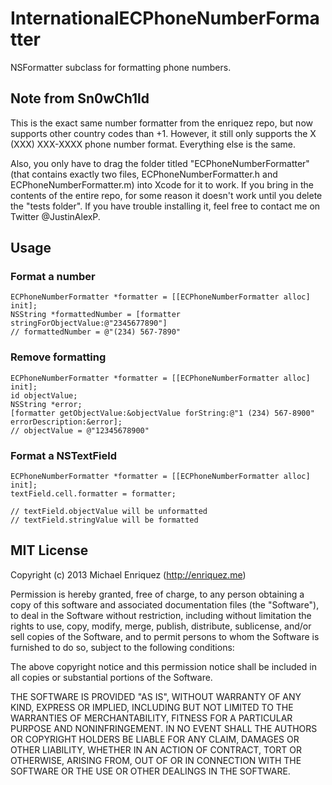 # InternationalECPhoneNumberFormatter

NSFormatter subclass for formatting phone numbers.

## Note from Sn0wCh1ld

This is the exact same number formatter from the enriquez repo, but now supports other country codes than +1. However, it still only supports the X (XXX) XXX-XXXX phone number format. Everything else is the same.

Also, you only have to drag the folder titled "ECPhoneNumberFormatter" (that contains exactly two files, ECPhoneNumberFormatter.h and ECPhoneNumberFormatter.m) into Xcode for it to work. If you bring in the contents of the entire repo, for some reason it doesn't work until you delete the "tests folder". If you have trouble installing it, feel free to contact me on Twitter @JustinAlexP.

## Usage

### Format a number

```objc
ECPhoneNumberFormatter *formatter = [[ECPhoneNumberFormatter alloc] init];
NSString *formattedNumber = [formatter stringForObjectValue:@"2345677890"]
// formattedNumber = @"(234) 567-7890"
```

### Remove formatting

```objc
ECPhoneNumberFormatter *formatter = [[ECPhoneNumberFormatter alloc] init];
id objectValue;
NSString *error;
[formatter getObjectValue:&objectValue forString:@"1 (234) 567-8900" errorDescription:&error];
// objectValue = @"12345678900"
```

### Format a NSTextField 

```objc
ECPhoneNumberFormatter *formatter = [[ECPhoneNumberFormatter alloc] init];
textField.cell.formatter = formatter;

// textField.objectValue will be unformatted
// textField.stringValue will be formatted
```

## MIT License

Copyright (c) 2013 Michael Enriquez (http://enriquez.me)

Permission is hereby granted, free of charge, to any person obtaining a copy
of this software and associated documentation files (the "Software"), to deal
in the Software without restriction, including without limitation the rights
to use, copy, modify, merge, publish, distribute, sublicense, and/or sell
copies of the Software, and to permit persons to whom the Software is
furnished to do so, subject to the following conditions:

The above copyright notice and this permission notice shall be included in
all copies or substantial portions of the Software.

THE SOFTWARE IS PROVIDED "AS IS", WITHOUT WARRANTY OF ANY KIND, EXPRESS OR
IMPLIED, INCLUDING BUT NOT LIMITED TO THE WARRANTIES OF MERCHANTABILITY,
FITNESS FOR A PARTICULAR PURPOSE AND NONINFRINGEMENT. IN NO EVENT SHALL THE
AUTHORS OR COPYRIGHT HOLDERS BE LIABLE FOR ANY CLAIM, DAMAGES OR OTHER
LIABILITY, WHETHER IN AN ACTION OF CONTRACT, TORT OR OTHERWISE, ARISING FROM,
OUT OF OR IN CONNECTION WITH THE SOFTWARE OR THE USE OR OTHER DEALINGS IN
THE SOFTWARE.
